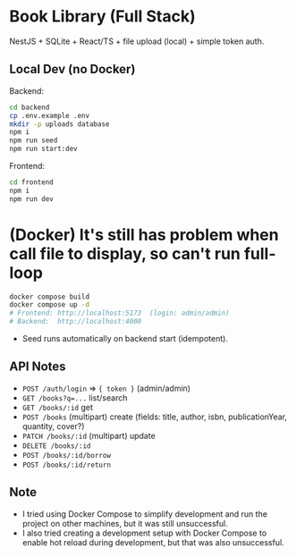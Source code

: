 # Book Library (Full Stack)

NestJS + SQLite + React/TS + file upload (local) + simple token auth.

## Local Dev (no Docker)

Backend:
```bash
cd backend
cp .env.example .env
mkdir -p uploads database
npm i
npm run seed
npm run start:dev
```

Frontend:
```bash
cd frontend
npm i
npm run dev
```


# (Docker) It's still has problem when call file to display, so can't run full-loop

```bash
docker compose build
docker compose up -d
# Frontend: http://localhost:5173  (login: admin/admin)
# Backend:  http://localhost:4000
```

* Seed runs automatically on backend start (idempotent).


## API Notes
- `POST /auth/login` => `{ token }`  (admin/admin)
- `GET /books?q=...` list/search
- `GET /books/:id` get
- `POST /books` (multipart) create (fields: title, author, isbn, publicationYear, quantity, cover?)
- `PATCH /books/:id` (multipart) update
- `DELETE /books/:id`
- `POST /books/:id/borrow`
- `POST /books/:id/return`

## Note
- I tried using Docker Compose to simplify development and run the project on other machines, but it was still unsuccessful.
- I also tried creating a development setup with Docker Compose to enable hot reload during development, but that was also unsuccessful.